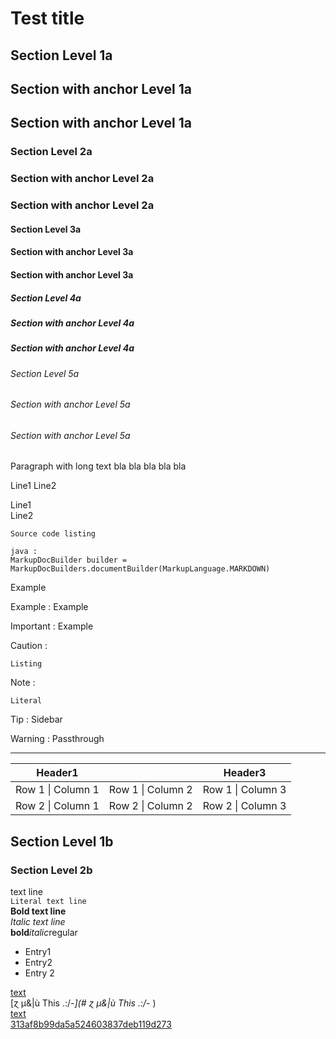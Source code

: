 # Test title


## Section Level 1a

<a name="level-1a"></a>
## Section with anchor Level 1a

<a name="section-with-anchor-level-1a"></a>
## Section with anchor Level 1a

### Section Level 2a

<a name="level-2a"></a>
### Section with anchor Level 2a

<a name="section-with-anchor-level-2a"></a>
### Section with anchor Level 2a

#### Section Level 3a

<a name="level-3a"></a>
#### Section with anchor Level 3a

<a name="section-with-anchor-level-3a"></a>
#### Section with anchor Level 3a

##### Section Level 4a

<a name="level-4a"></a>
##### Section with anchor Level 4a

<a name="section-with-anchor-level-4a"></a>
##### Section with anchor Level 4a

###### Section Level 5a

<a name="level-5a"></a>
###### Section with anchor Level 5a

<a name="section-with-anchor-level-5a"></a>
###### Section with anchor Level 5a
Paragraph with long text bla bla bla bla bla

Line1
Line2

Line1  
Line2

```
Source code listing
```

```
java :
MarkupDocBuilder builder = MarkupDocBuilders.documentBuilder(MarkupLanguage.MARKDOWN)
```

Example

Example : 
Example

Important : 
Example

Caution : 
```
Listing
```

Note : 
```
Literal
```

Tip : 
Sidebar

Warning : 
Passthrough


***

|Header1||Header3|
|---|---|---|
|Row 1 \| Column 1|Row 1 \| Column 2|Row 1 \| Column 3|
|Row 2 \| Column 1|Row 2 \| Column 2|Row 2 \| Column 3|


## Section Level 1b

### Section Level 2b
text line  
`Literal text line`  
**Bold text line**  
*Italic text line*  
**bold***italic*regular  

* Entry1
* Entry2
* Entry 2

<a name="anchor"></a>
<a name="simple-anchor"></a>
<a name="313af8b99da5a524603837deb119d273"></a>
[text](./document.md#anchor)  
[ɀ µ&|ù This .:/-_](#  ɀ µ&|ù This .:/-_  )  
[text](./document.md#anchor)  
[313af8b99da5a524603837deb119d273](#313af8b99da5a524603837deb119d273)  


